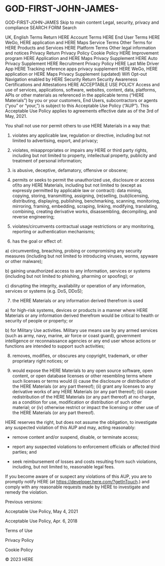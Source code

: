 # GOD-FIRST-JOHN-JAMES-
GOD-FIRST-JOHN-JAMES
Skip to main content
Legal, security, privacy and compliance
SEARCH FORM
Search

UK, English
Terms
Return
HERE Account Terms
HERE End User Terms
HERE WeGo, HERE application and HERE Maps Service Terms
Other Terms for HERE Products and Services
HERE Platform Terms
Other legal information and notices
Privacy
Return
Privacy Policy
Cookie Policy
HERE Improvement program
HERE Application and HERE Maps Privacy Supplement
HERE Auto Privacy Supplement
HERE Recruitment Privacy Policy
HERE Last Mile Driver App
HERE Tracking reference apps privacy supplement
HERE WeGo, HERE application or HERE Maps Privacy Supplement (updated)
Wifi Opt-out
Navigation enabled by HERE
Security
Return
Security Awareness
Certifications and Attestations
HERE ACCEPTABLE USE POLICY
Access and use of services, applications, software, websites, content, data, platforms, APIs or other materials as referenced in the applicable terms (“HERE Materials”) by you or your customers, End Users, subcontractors or agents (“you” or “your,”) is subject to this Acceptable Use Policy (“AUP”). This Acceptable Use Policy applies to agreements effective date as of the 3rd of May, 2021.

You shall not use nor permit others to use HERE Materials in a way that:

1) violates any applicable law, regulation or directive, including but not limited to advertising, export, and privacy;

2) violates, misappropriates or impairs any HERE or third party rights, including but not limited to property, intellectual property, publicity and treatment of personal information;

3) is abusive, deceptive, defamatory, offensive or obscene;

4) permits or seeks to permit the unauthorized use, disclosure or access of/to any HERE Materials, including but not limited to (except as expressly permitted by applicable law or contract): data mining, copying, storing, transmitting, assigning, (re)selling, (sub)licensing, distributing, displaying, publishing, benchmarking, scanning, monitoring, mirroring, framing, embedding, scraping, linking, modifying, translating, combining, creating derivative works, disassembling, decompiling, and reverse engineering;

5) violates/circumvents contractual usage restrictions or any monitoring, reporting or authentication mechanisms;

6) has the goal or effect of:

a) circumventing, breaching, probing or compromising any security measures (including but not limited to introducing viruses, worms, spyware or other malware);

b) gaining unauthorized access to any information, services or systems (including but not limited to phishing, pharming or spoofing); or

c) disrupting the integrity, availability or operation of any information, services or systems (e.g. DoS, DDoS);

7) the HERE Materials or any information derived therefrom is used

a) for high-risk systems, devices or products in a manner where HERE Materials or any information derived therefrom would be critical to health or security of people or property; or

b) for Military Use activities. Military use means use by any armed services (such as army, navy, marine, air force or coast guard), government intelligence or reconnaissance agencies or any end user whose actions or functions are intended to support such activities;

8) removes, modifies, or obscures any copyright, trademark, or other proprietary right notices; or

9) would expose the HERE Materials to any open source software, open content, or open database licenses or other resembling terms where such licenses or terms would (i) cause the disclosure or distribution of the HERE Materials (or any part thereof); (ii) grant any licenses to any derivative works of any HERE Materials (or any part thereof); (iii) cause redistribution of the HERE Materials (or any part thereof) at no charge, as a condition for use, modification or distribution of such other material; or (iv) otherwise restrict or impact the licensing or other use of the HERE Materials (or any part thereof).

HERE reserves the right, but does not assume the obligation, to investigate any suspected violation of this AUP and may, acting reasonably:

- remove content and/or suspend, disable, or terminate access;

- report any suspected violations to enforcement officials or affected third parties; and

- seek reimbursement of losses and costs resulting from such violations, including, but not limited to, reasonable legal fees.

If you become aware of or suspect any violations of this AUP, you are to promptly notify HERE (at https://developer.here.com/?getInTouch.) and comply with any reasonable requests made by HERE to investigate and remedy the violation.

Previous versions:

Acceptable Use Policy, May 4, 2021

Acceptable Use Policy, Apr. 6, 2018

Terms of Use
 
Privacy Policy
 
Cookie Policy
 
© 2023 HERE
